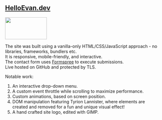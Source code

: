 ## [HelloEvan.dev](https://www.helloevan.dev/)
<img src="../main/img/tab-icon/hedev-logo-white.png" width=136 height=72>

The site was built using a vanilla-only HTML/CSS/JavaScript approach - no libraries, frameworks, bundlers etc.<br/>
It is responsive, mobile-friendly, and interactive.<br/>
The contact form uses [Formspree](https://formspree.io/) to execute submissions.<br/>
Live hosted on GitHub and protected by TLS.

Notable work:

1. An interactive drop-down menu.
2. A custom event throttle while scrolling to maximize performance.
3. Custom animations, based on screen position.
4. DOM manipulation featuring Tyrion Lannister, where elements are created and removed for a fun and unique visual effect!
6. A hand crafted site logo, edited with GIMP.
